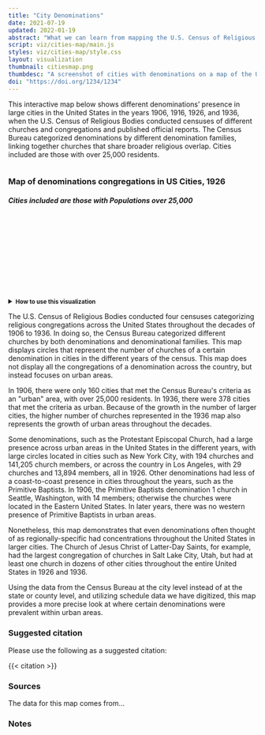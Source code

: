 ```yaml
---
title: "City Denominations"
date: 2021-07-19
updated: 2022-01-19
abstract: "What we can learn from mapping the U.S. Census of Religious Bodies in the United States."
script: viz/cities-map/main.js
styles: viz/cities-map/style.css
layout: visualization
thumbnail: citiesmap.png
thumbdesc: "A screenshot of cities with denominations on a map of the United States."
doi: "https://doi.org/1234/1234"
---
```


This interactive map below shows different denominations’ presence in large cities in the United States in the years 1906, 1916, 1926, and 1936, when the U.S. Census of Religious Bodies conducted censuses of different churches and congregations and published official reports. The Census Bureau categorized denominations by different denomination families, linking together churches that share broader religious overlap. Cities included are those with over 25,000 residents.

<div class="viz-block grid-x grid-padding-x">
  <div class="cell medium-12 xlarge-10 large-offset-1">
    <div class="row menu">
        <div class="columns small-12 medium-6">
            <div id="year-dropdown" class="filterSelection" name="year"></div>
        </div>
        <div class="columns small-12 medium-6">
            <div id="denomination-family-dropdown" class="filterSelection"></div>
        </div>
        <div class="columns small-12 medium-6">
            <div id="counts-dropdown" class="filterSelection"></div>
        </div>
      </div>
    <div class="row menu">
      <div id="denomination-dropdown" class="filterSelection"></div>
    </div>
  </div>
  <div class="cell medium-12 xlarge-10 large-offset-1">
    <h3 class="graphic-title">Map of <span class="denomination-title">denominations</span> <span class="count-title">congregations</span> in US Cities, <span class="year-title">1926</span></h3>
    <h5 class="graphic-title">Cities included are those with Populations over 25,000</h5>
    <svg id="chrono-map" width="100%"></svg>
  </div>
  <div id="controls" class="cell medium-12 xlarge-10 large-offset-1">
    <div class="grid-x grid-padding-x">
      <div class="cell medium-6 xlarge-6">
        <p class="instructions">
         <details>
          <summary><strong><small>How to use this visualization</small></strong></summary>
          <p><small>Using data from the published records of the U.S. Census of Religious Bodies, this map shows the number of churches for a specific denomination, represented by a yellow circle, in major cities. The larger the circle, the more churches were located in that area. Users can hover over the circle to see more information, including the number of churches and total church membership. To change the year or denomination featured, users can use the drop down boxes located above the map to change the filters. The “Select a year” box allows users to choose between 1906, 1916, 1926, and 1936. The “Select a denomination family” box allows users to choose a specific denomination family to see what denominations are included, or the user can select “All” to see all the denominations in the map. The “Select a denomination” box allows the user to choose which denomination will be featured in the map. Click on a point to zoom into that region; click anywhere else to zoom back out.</small></p>
        </details> 
        </p>
      </div>
    </div>
  </div>
</div>

The U.S. Census of Religious Bodies conducted four censuses categorizing religious congregations across the United States throughout the decades of 1906 to 1936. In doing so, the Census Bureau categorized different churches by both denominations and denominational families. This map displays circles that represent the number of churches of a certain denomination in cities in the different years of the census. This map does not display all the congregations of a denomination across the country, but instead focuses on urban areas.

In 1906, there were only 160 cities that met the Census Bureau's criteria as an "urban" area, with over 25,000 residents. In 1936, there were 378 cities that met the criteria as urban. Because of the growth in the number of larger cities, the higher number of churches represented in the 1936 map also represents the growth of urban areas throughout the decades. 

Some denominations, such as the Protestant Episcopal Church, had a large presence across urban areas in the United States in the different years, with large circles located in cities such as New York City, with 194 churches and 141,205 church members, or across the country in Los Angeles, with 29 churches and 13,894 members, all in 1926. Other denominations had less of a coast-to-coast presence in cities throughout the years, such as the Primitive Baptists. In 1906, the Primitive Baptists denomination 1 church in Seattle, Washington, with 14 members; otherwise the churches were located in the Eastern United States. In later years, there was no western presence of Primitive Baptists in urban areas. 

Nonetheless, this map demonstrates that even denominations often thought of as regionally-specific had concentrations throughout the United States in larger cities. The Church of Jesus Christ of Latter-Day Saints, for example, had the largest congregation of churches in Salt Lake City, Utah, but had at least one church in dozens of other cities throughout the entire United States in 1926 and 1936. 

Using the data from the Census Bureau at the city level instead of at the state or county level, and utilizing schedule data we have digitized, this map provides a more precise look at where certain denominations were prevalent within urban areas. 

### Suggested citation

Please use the following as a suggested citation:

{{< citation >}}

### Sources

The data for this map comes from...

### Notes

